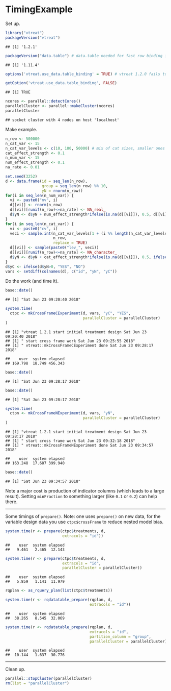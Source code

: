 TimingExample
================

Set up.

``` r
library("vtreat")
packageVersion("vtreat")
```

    ## [1] '1.2.1'

``` r
packageVersion("data.table") # data.table needed for fast row binding in vtreat 1.2.0 and newer.
```

    ## [1] '1.11.4'

``` r
options('vtreat.use_data.table_binding' = TRUE) # vtreat 1.2.0 fails to set this in some cicrumstances

getOption('vtreat.use_data.table_binding', FALSE)
```

    ## [1] TRUE

``` r
ncores <- parallel::detectCores()
parallelCluster <- parallel::makeCluster(ncores)
parallelCluster
```

    ## socket cluster with 4 nodes on host 'localhost'

Make example.

``` r
n_row <- 500000
n_cat_var <- 15
n_cat_var_levels <- c(10, 100, 50000) # mix of cat sizes, smaller ones more likely to create indicators
cat_effect_strength <- 0.1
n_num_var <- 15 
num_effect_strength <- 0.1
na_rate <- 0.01

set.seed(3252)
d <- data.frame(id = seq_len(n_row),
                group = seq_len(n_row) %% 10,
                yN = rnorm(n_row))
for(i in seq_len(n_num_var)) {
  vi <- paste0("nv", i)
  d[[vi]] <- rnorm(n_row)
  d[[vi]][runif(n_row)<=na_rate] <- NA_real_
  d$yN <- d$yN + num_effect_strength*ifelse(is.na(d[[vi]]), 0.5, d[[vi]])
}
for(i in seq_len(n_cat_var)) {
  vi <- paste0("cv", i)
  veci <- sample.int(n_cat_var_levels[1 + (i %% length(n_cat_var_levels))], 
                     n_row, 
                     replace = TRUE)
  d[[vi]] <- sample(paste0("lev_", veci))
  d[[vi]][runif(n_row)<=na_rate] <- NA_character_
  d$yN <- d$yN + cat_effect_strength*ifelse(is.na(d[[vi]]), 0.5, ifelse((veci %% 2) == 1, 1, -1))
}
d$yC <- ifelse(d$yN>0, "YES", "NO")
vars <- setdiff(colnames(d), c("id", "yN", "yC"))
```

Do the work (and time it).

``` r
base::date()
```

    ## [1] "Sat Jun 23 09:20:40 2018"

``` r
system.time(
  ctpc <- mkCrossFrameCExperiment(d, vars, "yC", "YES",
                                  parallelCluster = parallelCluster)
)
```

    ## [1] "vtreat 1.2.1 start initial treatment design Sat Jun 23 09:20:40 2018"
    ## [1] " start cross frame work Sat Jun 23 09:25:55 2018"
    ## [1] " vtreat::mkCrossFrameCExperiment done Sat Jun 23 09:28:17 2018"

    ##    user  system elapsed 
    ## 169.798  18.749 456.343

``` r
base::date()
```

    ## [1] "Sat Jun 23 09:28:17 2018"

``` r
base::date()
```

    ## [1] "Sat Jun 23 09:28:17 2018"

``` r
system.time(
  ctpn <- mkCrossFrameNExperiment(d, vars, "yN", 
                                  parallelCluster = parallelCluster)
)
```

    ## [1] "vtreat 1.2.1 start initial treatment design Sat Jun 23 09:28:17 2018"
    ## [1] " start cross frame work Sat Jun 23 09:32:18 2018"
    ## [1] " vtreat::mkCrossFrameNExperiment done Sat Jun 23 09:34:57 2018"

    ##    user  system elapsed 
    ## 163.248  17.687 399.940

``` r
base::date()
```

    ## [1] "Sat Jun 23 09:34:57 2018"

Note a major cost is production of indicator columns (which leads to a large result). Setting `minFraction` to something larger (like `0.1` or `0.2`) can help there.

------------------------------------------------------------------------

Some timings of `prepare()`. Note: one uses `prepare()` on new data, for the variable design data you use `ctpc$crossFrame` to reduce nested model bias.

``` r
system.time(r <- prepare(ctpc$treatments, d, 
                         extracols = "id"))
```

    ##    user  system elapsed 
    ##   9.461   2.465  12.143

``` r
system.time(r <- prepare(ctpc$treatments, d, 
                         extracols = "id", 
                         parallelCluster = parallelCluster))
```

    ##    user  system elapsed 
    ##   5.859   1.141  11.979

``` r
rqplan <- as_rquery_plan(list(ctpc$treatments))

system.time(r <- rqdatatable_prepare(rqplan, d, 
                                     extracols = "id"))
```

    ##    user  system elapsed 
    ##  38.265   8.545  32.069

``` r
system.time(r <- rqdatatable_prepare(rqplan, d, 
                                     extracols = "id",
                                     partition_column = "group",
                                     parallelCluster = parallelCluster))
```

    ##    user  system elapsed 
    ##  10.144   1.637  30.776

------------------------------------------------------------------------

Clean up.

``` r
parallel::stopCluster(parallelCluster)
rm(list = "parallelCluster")
```
